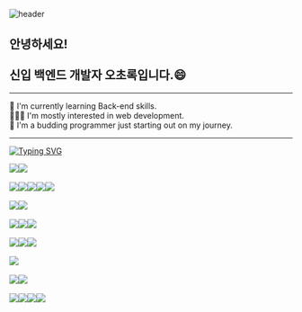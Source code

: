 
![header](https://capsule-render.vercel.app/api?type=waving&color=gradient&height=250&section=header&text=Hi%20there!&fontSize=70&fontAlign=80&descAlign=20)


## 안녕하세요! <br><br> 신입 백엔드 개발자 오초록입니다.😄
---

🌱 I'm currently learning Back-end skills. <br>
🙋🏻‍♀️ I'm mostly interested in web development. <br>
🐣 I'm a budding programmer just starting out on my journey. <br>

---

[![Typing SVG](https://readme-typing-svg.demolab.com?font=Fira+Code&pause=1000&color=F7F7F7&random=false&width=435&lines=%F0%9F%9B%A0%EF%B8%8F+Tech%20Stacks+%F0%9F%9B%A0%EF%B8%8F)](https://git.io/typing-svg) 
<div style="display: flex; flex-wrap: wrap;">
  <img src="https://img.shields.io/badge/JAVA-3766AB?style=flat-square&logo=java&logoColor=black">
  <img src="https://img.shields.io/badge/JavaScript-F7DF1E?style=flat-square&logo=javascript&logoColor=black">
</div>
<br>
<div style="display: flex; flex-wrap: wrap;">
  <img src="https://img.shields.io/badge/vue.js-4FC08D?style=flat-square&logo=vue.js&logoColor=white">
  <img src="https://img.shields.io/badge/HTML5-E34F26?style=flat-square&logo=html5&logoColor=white">
  <img src="https://img.shields.io/badge/CSS3-1572B6?style=flat-square&logo=css3&logoColor=white">
  <img src="https://img.shields.io/badge/Bootstrap-7952B3?style=flat-square&logo=bootstrap&logoColor=white">
  <img src="https://img.shields.io/badge/jQuery-0769AD?style=flat-square&logo=jquery&logoColor=white">
</div>
<br>
<div style="display: flex; flex-wrap: wrap;">
<img src="https://img.shields.io/badge/Spring-6DB33F?style=flat-square&logo=spring&logoColor=white">
<img src="https://img.shields.io/badge/SpringBoot-6DB33F?style=flat-square&logo=springboot&logoColor=white">
</div>
<br>
<div style="display: flex; flex-wrap: wrap;">
<img src="https://img.shields.io/badge/eclipseIDE-2C2255?style=flat-square&logo=eclipseide&logoColor=white">
<img src="https://img.shields.io/badge/VS%20Code-007ACC?style=flat-square&logo=visualstudiocode&logoColor=white">
<img src="https://img.shields.io/badge/github-181717?style=flat-square&logo=github&logoColor=white">
</div>
<br>
<div style="display: flex; flex-wrap: wrap;">
<img src="https://img.shields.io/badge/oracle-F80000?style=flat-square&logo=oracle&logoColor=white">
<img src="https://img.shields.io/badge/mariaDB-1F305F?style=flat-square&logo=mariadb&logoColor=white">
<img src="https://img.shields.io/badge/postgreSQL-4169E1?style=flat-square&logo=postgresql&logoColor=white">
</div>
<br>
<div style="display: flex; flex-wrap: wrap;">
    <img src="https://img.shields.io/badge/apache%20tomcat-F8DC75?style=flat-square&logo=apache%20tomcat&logoColor=black"">
</div>
<br>
<div style="display: flex; flex-wrap: wrap;">
<img src="https://img.shields.io/badge/Photoshop-31A8FF?style=flat-square&logo=adobephotoshop&logoColor=white">
<img src="https://img.shields.io/badge/Premiere%20Pro-9999FF?style=flat-square&logo=adobepremierepro&logoColor=white">
</div>
<br>
<div style="display: flex; flex-wrap: wrap;">
<img src="https://img.shields.io/badge/Powerpoint-B7472A?style=flat-square&logo=microsoftpowerpoint&logoColor=white">
<img src="https://img.shields.io/badge/Word-2B579A?style=flat-square&logo=microsoftword&logoColor=white">
<img src="https://img.shields.io/badge/openlayers-1F6B75?style=flat-square&logo=openlayers&logoColor=white">
<img src="https://img.shields.io/badge/markdown-%23000000.svg?style=flat-square&logo=markdown&logoColor=white">
</div>
<br>
<br>

